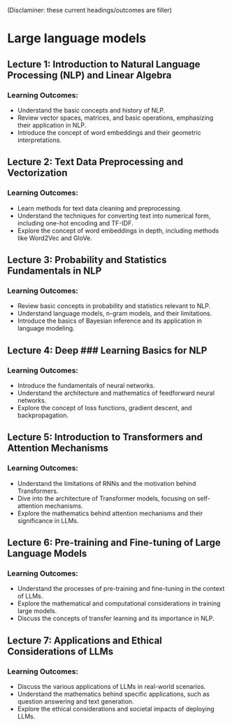 (Disclaminer: these current headings/outcomes are filler)
# Large language models 

## Lecture 1: Introduction to Natural Language Processing (NLP) and Linear Algebra
### Learning Outcomes: 
* Understand the basic concepts and history of NLP. 
* Review vector spaces, matrices, and basic operations, emphasizing their application in NLP. 
* Introduce the concept of word embeddings and their geometric interpretations. 

## Lecture 2: Text Data Preprocessing and Vectorization 

### Learning Outcomes: 
* Learn methods for text data cleaning and preprocessing. 
* Understand the techniques for converting text into numerical form, including one-hot encoding and TF-IDF. 
* Explore the concept of word embeddings in depth, including methods like Word2Vec and GloVe. 

## Lecture 3: Probability and Statistics Fundamentals in NLP 

### Learning Outcomes: 
* Review basic concepts in probability and statistics relevant to NLP. 
* Understand language models, n-gram models, and their limitations. 
* Introduce the basics of Bayesian inference and its application in language modeling. 

## Lecture 4: Deep ### Learning Basics for NLP 

### Learning Outcomes: 
* Introduce the fundamentals of neural networks. 
* Understand the architecture and mathematics of feedforward neural networks. 
* Explore the concept of loss functions, gradient descent, and backpropagation. 

## Lecture 5: Introduction to Transformers and Attention Mechanisms 

### Learning Outcomes: 
* Understand the limitations of RNNs and the motivation behind Transformers. 
* Dive into the architecture of Transformer models, focusing on self-attention mechanisms. 
* Explore the mathematics behind attention mechanisms and their significance in LLMs. 

## Lecture 6: Pre-training and Fine-tuning of Large Language Models 

### Learning Outcomes: 
* Understand the processes of pre-training and fine-tuning in the context of LLMs. 
* Explore the mathematical and computational considerations in training large models. 
* Discuss the concepts of transfer learning and its importance in NLP. 

## Lecture 7: Applications and Ethical Considerations of LLMs 

### Learning Outcomes: 
* Discuss the various applications of LLMs in real-world scenarios. 
* Understand the mathematics behind specific applications, such as question answering and text generation. 
* Explore the ethical considerations and societal impacts of deploying LLMs. 

 
